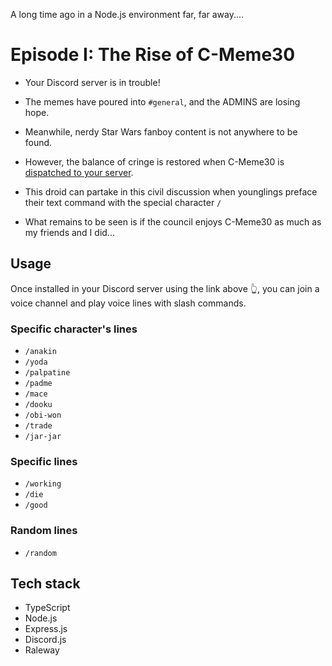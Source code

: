 A long time ago in a Node.js environment far, far away....

# Episode I: The Rise of C-Meme30

- Your Discord server is in trouble!

- The memes have poured into `#general`, and the ADMINS are losing hope.

- Meanwhile, nerdy Star Wars fanboy content is not anywhere to be found.

- However, the balance of cringe is restored when C-Meme30 is [dispatched to your server](https://discordapp.com/oauth2/authorize?&client_id=641348914343051282&scope=bot&permissions=66078976).

- This droid can partake in this civil discussion when younglings preface their text command with the special character `/`

- What remains to be seen is if the council enjoys C-Meme30 as much as my friends and I did...

## Usage

Once installed in your Discord server using the link above 👆, you can join a voice channel and play voice lines with slash commands.

### Specific character's lines

- `/anakin`
- `/yoda`
- `/palpatine`
- `/padme`
- `/mace`
- `/dooku`
- `/obi-won`
- `/trade`
- `/jar-jar`

### Specific lines

- `/working`
- `/die`
- `/good`

### Random lines

- `/random`

## Tech stack

- TypeScript
- Node.js
- Express.js
- Discord.js
- Raleway
